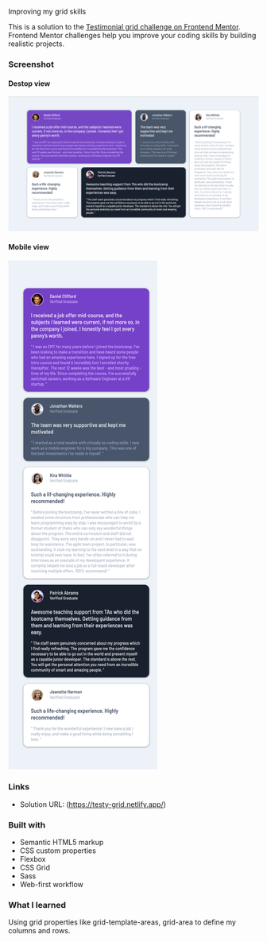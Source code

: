 Improving my grid skills

This is a solution to the [Testimonial grid challenge on Frontend Mentor](https://www.frontendmentor.io/challenges/fylo-dark-theme-landing-page-5ca5f2d21e82137ec91a50fd). Frontend Mentor challenges help you improve your coding skills by building realistic projects.

### Screenshot

#### Destop view
![](./images/Screen%20Shot%202022-04-20%20at%205.15.53%20PM.png)

#### Mobile view
![](./images/testy-grid.netlify.app_.png)

### Links

- Solution URL: (https://testy-grid.netlify.app/)


### Built with

- Semantic HTML5 markup
- CSS custom properties
- Flexbox
- CSS Grid
- Sass
- Web-first workflow


### What I learned

Using grid properties like grid-template-areas, grid-area to define my columns and rows.